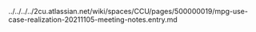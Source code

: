 ../../../../2cu.atlassian.net/wiki/spaces/CCU/pages/500000019/mpg-use-case-realization-20211105-meeting-notes.entry.md